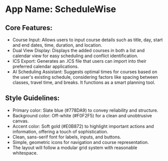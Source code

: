 # **App Name**: ScheduleWise

## Core Features:

- Course Input: Allows users to input course details such as title, day, start and end dates, time, duration, and location.
- Dual View Display: Displays the added courses in both a list and calendar view for easy scheduling and conflict identification.
- ICS Export: Generates an .ICS file that users can import into their preferred calendar applications.
- AI Scheduling Assistant: Suggests optimal times for courses based on the user's existing schedule, considering factors like spacing between classes, travel time, and breaks. It functions as a smart planning tool.

## Style Guidelines:

- Primary color: Slate blue (#778DA9) to convey reliability and structure.
- Background color: Off-white (#F0F2F5) for a clean and unobtrusive canvas.
- Accent color: Soft gold (#E0B872) to highlight important actions and information, offering a touch of sophistication.
- Clean, sans-serif font for labels, inputs, and buttons.
- Simple, geometric icons for navigation and course representation.
- The layout will follow a modular grid system with reasonable whitespace.